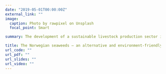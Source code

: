 ```yaml
---
date: "2019-05-01T00:00:00Z"
external_link: ""
image:
  caption: Photo by rawpixel on Unsplash
  focal_point: Smart

summary: The development of a sustainable livestock production sector is essential to feed the rising human population while maintaining environmental health. In collaboration with industry partners, this project aims to evaluate nutritive values, digestibility characteristics, and potential anti-methanogenic properties of different types and species of seaweeds available in central Norway. Thus, this project will contribute towards the commercialization of currently seaweed-based biomass for animal feeding. This project is funded by the Regional research fund (RFF Midt-Norge).

title: The Norwegian seaweeds – an alternative and environment-friendly feeding resource for livestock
url_code: ""
url_pdf: ""
url_slides: ""
url_video: ""
---
```


